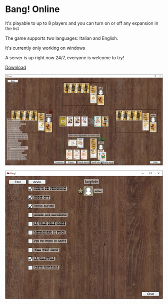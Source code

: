 # Bang! Online

It's playable to up to 8 players and you can turn on or off any expansion in the list

The game supports two languages: Italian and English.

It's currently only working on windows

A server is up right now 24/7, everyone is welcome to try!

[Download](https://github.com/salvoilmiosi/bang-launcher/releases/download/v3.3/banglauncher.exe)

![Game Screenshot](game.webp)

![Lobby Screenshot](lobby.webp)